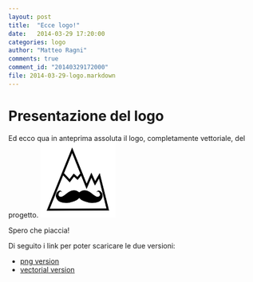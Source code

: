 ```yaml
---
layout: post
title:  "Ecce logo!"
date:   2014-03-29 17:20:00
categories: logo
author: "Matteo Ragni"
comments: true
comment_id: "20140329172000"
file: 2014-03-29-logo.markdown
---
```


# Presentazione del logo

Ed ecco qua in anteprima assoluta il logo, completamente vettoriale, del progetto. 
<img src="/assets/avalanchemustache_logo.png" alt="Avalanche Mustache Logo" style="width: 30%" onclick="imageZoom(this, '30%')">

Spero che piaccia! 

Di seguito i link per poter scaricare le due versioni:

 * [png version][logo_png]
 * [vectorial version][logo_svg]
 
 [logo_png]: /assets/avalanchemustache_logo.png
 [logo_svg]: /assets/avalanchemustache_logoV.svg
 